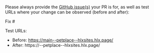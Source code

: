 Please always provide the [GitHub issue(s)](../issues) your PR is for, as well as test URLs where your change can be observed (before and after):

Fix #<gh-issue-id>

Test URLs:
- Before: https://main--petplace--hlxsites.hlx.page/
- After: https://<branch>--petplace--hlxsites.hlx.page/
